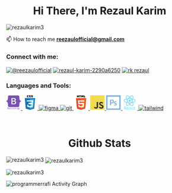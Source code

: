 <h1 align="center">Hi There, I'm Rezaul Karim</h1

<p align="left"> <img src="https://komarev.com/ghpvc/?username=rezaulkarim3&label=Profile%20views&color=0e75b6&style=flat" alt="rezaulkarim3" /> </p>

 📫 How to reach me **reezaulofficial@gmail.com**
<br>


<h3 align="left">Connect with me:</h3>
<p align="left">
<a href="https://twitter.com/@reezaulofficial" target="blank"><img align="center" src="https://raw.githubusercontent.com/rahuldkjain/github-profile-readme-generator/master/src/images/icons/Social/twitter.svg" alt="@reezaulofficial" height="30" width="40" /></a>
<a href="https://linkedin.com/in/rezaul-karim-2290a6250" target="blank"><img align="center" src="https://raw.githubusercontent.com/rahuldkjain/github-profile-readme-generator/master/src/images/icons/Social/linked-in-alt.svg" alt="rezaul-karim-2290a6250" height="30" width="40" /></a>
<a href="https://fb.com/rk rezaul" target="blank"><img align="center" src="https://raw.githubusercontent.com/rahuldkjain/github-profile-readme-generator/master/src/images/icons/Social/facebook.svg" alt="rk rezaul" height="30" width="40" /></a>
</p>

<h3 align="left">Languages and Tools:</h3>
<p align="left"> <a href="https://getbootstrap.com" target="_blank" rel="noreferrer"> <img src="https://raw.githubusercontent.com/devicons/devicon/master/icons/bootstrap/bootstrap-plain-wordmark.svg" alt="bootstrap" width="40" height="40"/> </a> <a href="https://www.w3schools.com/css/" target="_blank" rel="noreferrer"> <img src="https://raw.githubusercontent.com/devicons/devicon/master/icons/css3/css3-original-wordmark.svg" alt="css3" width="40" height="40"/> </a> <a href="https://www.figma.com/" target="_blank" rel="noreferrer"> <img src="https://www.vectorlogo.zone/logos/figma/figma-icon.svg" alt="figma" width="40" height="40"/> </a> <a href="https://git-scm.com/" target="_blank" rel="noreferrer"> <img src="https://www.vectorlogo.zone/logos/git-scm/git-scm-icon.svg" alt="git" width="40" height="40"/> </a> <a href="https://www.w3.org/html/" target="_blank" rel="noreferrer"> <img src="https://raw.githubusercontent.com/devicons/devicon/master/icons/html5/html5-original-wordmark.svg" alt="html5" width="40" height="40"/> </a> <a href="https://developer.mozilla.org/en-US/docs/Web/JavaScript" target="_blank" rel="noreferrer"> <img src="https://raw.githubusercontent.com/devicons/devicon/master/icons/javascript/javascript-original.svg" alt="javascript" width="40" height="40"/> </a> <a href="https://www.photoshop.com/en" target="_blank" rel="noreferrer"> <img src="https://raw.githubusercontent.com/devicons/devicon/master/icons/photoshop/photoshop-line.svg" alt="photoshop" width="40" height="40"/> </a> <a href="https://reactjs.org/" target="_blank" rel="noreferrer"> <img src="https://raw.githubusercontent.com/devicons/devicon/master/icons/react/react-original-wordmark.svg" alt="react" width="40" height="40"/> </a> <a href="https://tailwindcss.com/" target="_blank" rel="noreferrer"> <img src="https://www.vectorlogo.zone/logos/tailwindcss/tailwindcss-icon.svg" alt="tailwind" width="40" height="40"/> </a> </p>




<br>
<h1 align="center">Github Stats</h1>

<p><img align="left" src="https://github-readme-stats.vercel.app/api/top-langs?username=rezaulkarim3&show_icons=true&locale=en&layout=compact" alt="rezaulkarim3" /></p>

<p>&nbsp;<img align="center" src="https://github-readme-stats.vercel.app/api?username=rezaulkarim3&show_icons=true&locale=en" alt="rezaulkarim3" /></p>

<p><img align="center" src="https://github-readme-streak-stats.herokuapp.com/?user=rezaulkarim3&" alt="rezaulkarim3" /></p>

<img alt="programmerrafi Activity Graph" src="https://activity-graph.herokuapp.com/graph?username=rezaulkarim3&bg_color=0D1117&color=5BCDEC&line=5BCDEC&point=FFFFFF&hide_border=true" />
